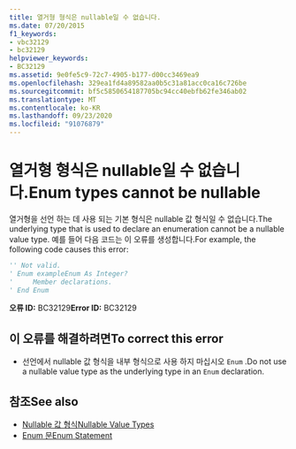 ```yaml
---
title: 열거형 형식은 nullable일 수 없습니다.
ms.date: 07/20/2015
f1_keywords:
- vbc32129
- bc32129
helpviewer_keywords:
- BC32129
ms.assetid: 9e0fe5c9-72c7-4905-b177-d00cc3469ea9
ms.openlocfilehash: 329ea1fd4a89582aa0b5c31a81acc0ca16c726be
ms.sourcegitcommit: bf5c5850654187705bc94cc40ebfb62fe346ab02
ms.translationtype: MT
ms.contentlocale: ko-KR
ms.lasthandoff: 09/23/2020
ms.locfileid: "91076879"
---
```

# <a name="enum-types-cannot-be-nullable"></a><span data-ttu-id="bee46-102">열거형 형식은 nullable일 수 없습니다.</span><span class="sxs-lookup"><span data-stu-id="bee46-102">Enum types cannot be nullable</span></span>

<span data-ttu-id="bee46-103">열거형을 선언 하는 데 사용 되는 기본 형식은 nullable 값 형식일 수 없습니다.</span><span class="sxs-lookup"><span data-stu-id="bee46-103">The underlying type that is used to declare an enumeration cannot be a nullable value type.</span></span> <span data-ttu-id="bee46-104">예를 들어 다음 코드는 이 오류를 생성합니다.</span><span class="sxs-lookup"><span data-stu-id="bee46-104">For example, the following code causes this error:</span></span>  
  
```vb  
'' Not valid.  
' Enum exampleEnum As Integer?  
'     Member declarations.  
' End Enum  
```  
  
 <span data-ttu-id="bee46-105">**오류 ID:** BC32129</span><span class="sxs-lookup"><span data-stu-id="bee46-105">**Error ID:** BC32129</span></span>  
  
## <a name="to-correct-this-error"></a><span data-ttu-id="bee46-106">이 오류를 해결하려면</span><span class="sxs-lookup"><span data-stu-id="bee46-106">To correct this error</span></span>  
  
- <span data-ttu-id="bee46-107">선언에서 nullable 값 형식을 내부 형식으로 사용 하지 마십시오 `Enum` .</span><span class="sxs-lookup"><span data-stu-id="bee46-107">Do not use a nullable value type as the underlying type in an `Enum` declaration.</span></span>  
  
## <a name="see-also"></a><span data-ttu-id="bee46-108">참조</span><span class="sxs-lookup"><span data-stu-id="bee46-108">See also</span></span>

- [<span data-ttu-id="bee46-109">Nullable 값 형식</span><span class="sxs-lookup"><span data-stu-id="bee46-109">Nullable Value Types</span></span>](../programming-guide/language-features/data-types/nullable-value-types.md)
- [<span data-ttu-id="bee46-110">Enum 문</span><span class="sxs-lookup"><span data-stu-id="bee46-110">Enum Statement</span></span>](../language-reference/statements/enum-statement.md)
